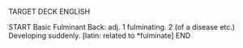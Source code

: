 TARGET DECK
ENGLISH

START
Basic
Fulminant
Back: adj. 1 fulminating. 2 (of a disease etc.) Developing suddenly. [latin: related to *fulminate]
END
